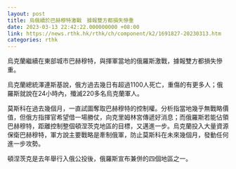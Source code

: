 ```yaml
---
layout: post
title: 烏俄續於巴赫穆特激戰　據報雙方都損失慘重
date: 2023-03-13 22:42:22.000000000 +08:00
link: https://news.rthk.hk/rthk/ch/component/k2/1691827-20230313.htm
categories: rthk
---
```


烏克蘭繼續在東部城市巴赫穆特，與揮軍當地的俄羅斯激戰，據報雙方都損失慘重。

烏克蘭總統澤連斯基說，俄方過去幾日有超過1100人死亡，重傷的有更多人；俄羅斯就說在24小時內，殲滅220多名烏克蘭軍人。

莫斯科在過去幾個月，一直試圖奪取巴赫穆特的控制權。分析指當地幾乎無戰略價值，但俄方指揮官希望借一場勝仗，向克里姆林宮傳遞好消息；而俄羅斯若能佔領巴赫穆特，距離控制整個頓涅茨克地區的目標，又邁進一步。烏克蘭投入大量資源保衛巴赫穆特，軍方說主要戰略是牽制俄軍，防止莫斯科在未來幾個月，發動任何進一步攻勢。

頓涅茨克是去年舉行入俄公投後，俄羅斯宣布兼併的四個地區之一。
